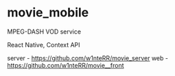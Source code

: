 # movie_mobile

MPEG-DASH VOD service

React Native, Context API

server - https://github.com/w1nteRR/movie_server
web - https://github.com/w1nteRR/movie__front
